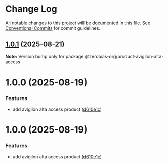 # Change Log

All notable changes to this project will be documented in this file.
See [Conventional Commits](https://conventionalcommits.org) for commit guidelines.

## [1.0.1](https://github.com/zerobias-org/product/compare/@zerobias-org/product-avigilon-alta-access@1.0.0...@zerobias-org/product-avigilon-alta-access@1.0.1) (2025-08-21)

**Note:** Version bump only for package @zerobias-org/product-avigilon-alta-access





# 1.0.0 (2025-08-19)


### Features

* add avigilon alta access product ([d610e1c](https://github.com/zerobias-org/product/commit/d610e1c520c5863425fe7a495895b2ac03d4cf98))





# 1.0.0 (2025-08-19)


### Features

* add avigilon alta access product ([d610e1c](https://github.com/zerobias-org/product/commit/d610e1c520c5863425fe7a495895b2ac03d4cf98))
